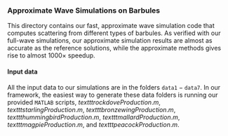 ### Approximate Wave Simulations on Barbules
This directory contains our fast, approximate wave simulation code that computes scattering from different types of barbules. As verified with our full-wave simulations, our approximate simulation results are almost as accurate as the reference solutions, while the approximate methods gives rise to almost $1000 \times$ speedup.

#### Input data
All the input data to our simulations are in the folders $\texttt{data1}-\texttt{data7}$. In our framework, the easiest way to generate these data folders is running our provided $\texttt{MATLAB}$ scripts, $texttt{rockdoveProduction.m}$, $texttt{starlingProduction.m}$, $texttt{bronzewingProduction.m}$, $texttt{hummingbirdProduction.m}$, $texttt{mallardProduction.m}$, $texttt{magpieProduction.m}$, and $texttt{peacockProduction.m}$. 
